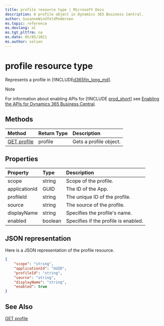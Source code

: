 ```yaml
---
title: profile resource type | Microsoft Docs
description: A profile object in Dynamics 365 Business Central.
author: SusanneWindfeldPedersen
ms.topic: reference
ms.devlang: al
ms.tgt_pltfrm: na
ms.date: 05/05/2021
ms.author: solsen
---
```


# profile resource type

<!-- START>DO_NOT_EDIT -->
<!-- IMPORTANT:Do not edit any of the content between here and the END>DO_NOT_EDIT. -->
Represents a profile in [!INCLUDE[d365fin_long_md](../../includes/d365fin_long_md.md)].

> [!NOTE]
> For information about enabling APIs for [!INCLUDE [prod_short](../../includes/prod_short.md)] see [Enabling the APIs for Dynamics 365 Business Central](../../api-reference/v2.0/enabling-apis-for-dynamics-nav.md).


## Methods

| Method | Return Type|Description |
|:--------------------|:-----------|:-------------------------|
|[GET profile](../api/dynamics_profile_get.md)|profile|Gets a profile object.|


## Properties

| Property           | Type   |Description     |
|:-------------------|:-------|:---------------|
|scope|string|Scope of the profile.|
|applicationId|GUID|The ID of the App.|
|profileId|string|The unique ID of the profile.|
|source|string|The source of the profile.|
|displayName|string|Specifies the profile's name.|
|enabled|boolean|Specifies if the profile is enabled.|

## JSON representation

Here is a JSON representation of the profile resource.


```json
{
    "scope": "string",
    "applicationId": "GUID",
    "profileId": "string",
    "source": "string",
    "displayName": "string",
    "enabled": true
}
```

<!-- IMPORTANT: END>DO_NOT_EDIT -->

## See Also
[GET profile](../api/dynamics_profile_get.md)  